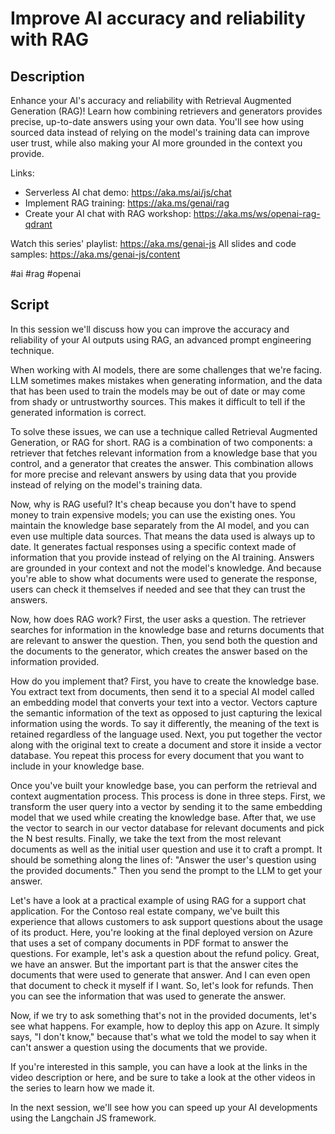 # Improve AI accuracy and reliability with RAG

## Description

Enhance your AI's accuracy and reliability with Retrieval Augmented Generation (RAG)! Learn how combining retrievers and generators provides precise, up-to-date answers using your own data. You'll see how using sourced data instead of relying on the model's training data can improve user trust, while also making your AI more grounded in the context you provide.

Links:
- Serverless AI chat demo: https://aka.ms/ai/js/chat
- Implement RAG training: https://aka.ms/genai/rag
- Create your AI chat with RAG workshop: https://aka.ms/ws/openai-rag-qdrant

Watch this series' playlist: https://aka.ms/genai-js
All slides and code samples: https://aka.ms/genai-js/content

#ai #rag #openai

## Script

In this session we'll discuss how you can improve the accuracy and reliability of your AI outputs using RAG, an advanced prompt engineering technique.

When working with AI models, there are some challenges that we're facing. LLM sometimes makes mistakes when generating information, and the data that has been used to train the models may be out of date or may come from shady or untrustworthy sources. This makes it difficult to tell if the generated information is correct.

To solve these issues, we can use a technique called Retrieval Augmented Generation, or RAG for short. RAG is a combination of two components: a retriever that fetches relevant information from a knowledge base that you control, and a generator that creates the answer. This combination allows for more precise and relevant answers by using data that you provide instead of relying on the model's training data.

Now, why is RAG useful? It's cheap because you don't have to spend money to train expensive models; you can use the existing ones. You maintain the knowledge base separately from the AI model, and you can even use multiple data sources. That means the data used is always up to date. It generates factual responses using a specific context made of information that you provide instead of relying on the AI training. Answers are grounded in your context and not the model's knowledge. And because you're able to show what documents were used to generate the response, users can check it themselves if needed and see that they can trust the answers.

Now, how does RAG work? First, the user asks a question. The retriever searches for information in the knowledge base and returns documents that are relevant to answer the question. Then, you send both the question and the documents to the generator, which creates the answer based on the information provided.

How do you implement that? First, you have to create the knowledge base. You extract text from documents, then send it to a special AI model called an embedding model that converts your text into a vector. Vectors capture the semantic information of the text as opposed to just capturing the lexical information using the words. To say it differently, the meaning of the text is retained regardless of the language used. Next, you put together the vector along with the original text to create a document and store it inside a vector database. You repeat this process for every document that you want to include in your knowledge base.

Once you've built your knowledge base, you can perform the retrieval and context augmentation process. This process is done in three steps. First, we transform the user query into a vector by sending it to the same embedding model that we used while creating the knowledge base. After that, we use the vector to search in our vector database for relevant documents and pick the N best results. Finally, we take the text from the most relevant documents as well as the initial user question and use it to craft a prompt. It should be something along the lines of: "Answer the user's question using the provided documents." Then you send the prompt to the LLM to get your answer.

Let's have a look at a practical example of using RAG for a support chat application. For the Contoso real estate company, we've built this experience that allows customers to ask support questions about the usage of its product. Here, you're looking at the final deployed version on Azure that uses a set of company documents in PDF format to answer the questions. For example, let's ask a question about the refund policy. Great, we have an answer. But the important part is that the answer cites the documents that were used to generate that answer. And I can even open that document to check it myself if I want. So, let's look for refunds. Then you can see the information that was used to generate the answer.

Now, if we try to ask something that's not in the provided documents, let's see what happens. For example, how to deploy this app on Azure. It simply says, "I don't know," because that's what we told the model to say when it can't answer a question using the documents that we provide.

If you're interested in this sample, you can have a look at the links in the video description or here, and be sure to take a look at the other videos in the series to learn how we made it.

In the next session, we'll see how you can speed up your AI developments using the Langchain JS framework.
